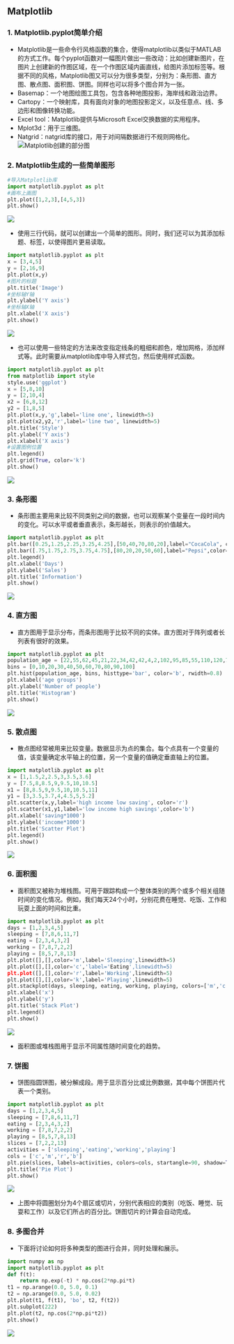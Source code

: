 ## Matplotlib
### 1. Matplotlib.pyplot简单介绍
* Matplotlib是一些命令行风格函数的集合，使得matplotlib以类似于MATLAB的方式工作。每个pyplot函数对一幅图片做出一些改动：比如创建新图片，在图片上创建新的作图区域，在一个作图区域内画直线，给图片添加标签等。根据不同的风格，Matplotlib图又可以分为很多类型，分别为：条形图、直方图、散点图、面积图、饼图。同样也可以将多个图合并为一张。
* Basemap：一个地图绘图工具包，包含各种地图投影，海岸线和政治边界。
* Cartopy：一个映射库，具有面向对象的地图投影定义，以及任意点、线、多边形和图像转换功能。
* Excel tool：Matplotlib提供与Microsoft Excel交换数据的实用程序。
* Mplot3d：用于三维图。
* Natgrid：natgrid库的接口，用于对间隔数据进行不规则网格化。
![Matplotlib创建的部分图](http://aliyuntianchipublic.cn-hangzhou.oss-pub.aliyun-inc.com/public/files/image/null/1533539350136_lJDOK3SCeq.jpg)

### 2. Matplotlib生成的一些简单图形
```	python
#导入Matplotlib库
import matplotlib.pyplot as plt
#画布上画图
plt.plot([1,2,3],[4,5,3])
plt.show()
```
![](/Users/liyongda/desktop/code/matplotlib/plot.png)

* 使用三行代码，就可以创建出一个简单的图形。同时，我们还可以为其添加标题、标签，以使得图片更易读取。

```python
import matplotlib.pyplot as plt
x = [3,4,5]
y = [2,16,9]
plt.plot(x,y)
#图片的标题
plt.title('Image')
#坐标轴Y轴
plt.ylabel('Y axis')
#坐标轴X轴
plt.xlabel('X axis')
plt.show()
```
![](/Users/liyongda/desktop/code/matplotlib/plot2.png)

* 也可以使用一些特定的方法来改变指定线条的粗细和颜色，增加网格，添加样式等。此时需要从matplotlib库中导入样式包，然后使用样式函数。

```python
import matplotlib.pyplot as plt
from matplotlib import style
style.use('ggplot')
x = [5,8,10]
y = [2,10,4]
x2 = [6,8,12]
y2 = [1,8,5]
plt.plot(x,y,'g',label='line one', linewidth=5)
plt.plot(x2,y2,'r',label='line two', linewidth=5)
plt.title('Style')
plt.ylabel('Y axis')
plt.xlabel('X axis')
#设置图例位置
plt.legend()
plt.grid(True, color='k')
plt.show()
```
![](/Users/liyongda/desktop/code/matplotlib/style.png)

### 3. 条形图
* 条形图主要用来比较不同类别之间的数据，也可以观察某个变量在一段时间内的变化。可以水平或者垂直表示，条形越长，则表示的价值越大。
	
```python
import matplotlib.pyplot as plt
plt.bar([0.25,1.25,2.25,3.25,4.25],[50,40,70,80,20],label="CocaCola", color='b',width=.5)
plt.bar([.75,1.75,2.75,3.75,4.75],[80,20,20,50,60],label="Pepsi",color='r',width=.5)
plt.legend()
plt.xlabel('Days')
plt.ylabel('Sales')
plt.title('Information')
plt.show()
```
![](/Users/liyongda/desktop/code/matplotlib/bar.png)

### 4. 直方图
* 直方图用于显示分布，而条形图用于比较不同的实体。直方图对于阵列或者长列表有很好的效果。

```python
import matplotlib.pyplot as plt
population_age = [22,55,62,45,21,22,34,42,42,4,2,102,95,85,55,110,120,70,65,55,111,115,80,75,65,54,44,43,42,48]
bins = [0,10,20,30,40,50,60,70,80,90,100]
plt.hist(population_age, bins, histtype='bar', color='b', rwidth=0.8)
plt.xlabel('age groups')
plt.ylabel('Number of people')
plt.title('Histogram')
plt.show()
```
![](/Users/liyongda/desktop/code/matplotlib/histogram.png)

### 5. 散点图
* 散点图经常被用来比较变量。数据显示为点的集合。每个点具有一个变量的值，该变量确定水平轴上的位置，另一个变量的值确定垂直轴上的位置。

```python
import matplotlib.pyplot as plt
x = [1,1.5,2,2.5,3,3.5,3.6]
y = [7.5,8,8.5,9,9.5,10,10.5]
x1 = [8,8.5,9,9.5,10,10.5,11]
y1 = [3,3.5,3.7,4,4.5,5,5.2]
plt.scatter(x,y,label='high income low saving', color='r')
plt.scatter(x1,y1,label='low income high savings',color='b')
plt.xlabel('saving*1000')
plt.ylabel('income*1000')
plt.title('Scatter Plot')
plt.legend()
plt.show()
```
![](/Users/liyongda/desktop/code/matplotlib/point2.png)

### 6. 面积图
* 面积图又被称为堆栈图。可用于跟踪构成一个整体类别的两个或多个相关组随时间的变化情况。例如，我们每天24个小时，分别花费在睡觉、吃饭、工作和玩耍上面的时间和比重。

```python
import matplotlib.pyplot as plt
days = [1,2,3,4,5]
sleeping = [7,8,6,11,7]
eating = [2,3,4,3,2]
working = [7,8,7,2,2]
playing = [8,5,7,8,13]
plt.plot([],[],color='m',label='Sleeping',linewidth=5)
plt.plot([],[],color='c','label='Eating',linewidth=5)
plt.plot([],[],color='r',label='Working',linewidth=5)
plt.plot([],[],color='k',label='Playing',linewidth=5) 
plt.stackplot(days, sleeping, eating, working, playing, colors=['m','c','r','k'])
plt.xlabel('x')
plt.ylabel('y')
plt.title('Stack Plot')
plt.legend()
plt.show()
```
![](/Users/liyongda/desktop/code/matplotlib/stack.png)

* 面积图或堆栈图用于显示不同属性随时间变化的趋势。

### 7. 饼图
* 饼图指圆饼图，被分解成段。用于显示百分比或比例数据，其中每个饼图片代表一个类别。

```python
import matplotlib.pyplot as plt
days = [1,2,3,4,5]
sleeping = [7,8,6,11,7]
eating = [2,3,4,3,2]
working = [7,8,7,2,2]
playing = [8,5,7,8,13]
slices = [7,2,2,13]
activities = ['sleeping','eating','working','playing']
cols = ['c','m','r','b']
plt.pie(slices, labels=activities, colors=cols, startangle=90, shadow=True, explode=(0,0.1,0,0), autopct='%1.1f%%')
plt.title('Pie Plot')
plt.show()
```
![](/Users/liyongda/desktop/code/matplotlib/pie.png)

* 上图中将圆圈划分为4个扇区或切片，分别代表相应的类别（吃饭、睡觉、玩耍和工作）以及它们所占的百分比。饼图切片的计算会自动完成。

### 8. 多图合并
* 下面将讨论如何将多种类型的图进行合并，同时处理和展示。

```python
import numpy as np
import matplotlib.pyplot as plt
def f(t):
	return np.exp(-t) * np.cos(2*np.pi*t)
t1 = np.arange(0.0, 5.0, 0.1)
t2 = np.arange(0.0, 5.0, 0.02)
plt.plot(t1, f(t1), 'bo', t2, f(t2))
plt.subplot(222)
plt.plot(t2, np.cos(2*np.pi*t2))
plt.show()
```
![](/Users/liyongda/desktop/code/matplotlib/multi.png)



	
	